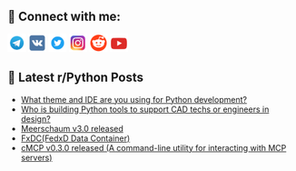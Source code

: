 ## 🔎 Connect with me:
[<img src="https://github.com/bullbesh/bullbesh/blob/main/images/Telegram.png" width="32" height="32" />](https://t.me/bullbesh)
[<img src="https://github.com/bullbesh/bullbesh/blob/main/images/VK.png" width="32" height="32" />](https://vk.com/bullbesh)
[<img src="https://github.com/bullbesh/bullbesh/blob/main/images/Twitter.png" width="32" height="32" />](https://twitter.com/bullbesh1)
[<img src="https://github.com/bullbesh/bullbesh/blob/main/images/Instagram.png" width="32" height="32" />](https://www.instagram.com/bullbesh)
[<img src="https://github.com/bullbesh/bullbesh/blob/main/images/Reddit.png" width="32" height="32" />](https://www.reddit.com/user/bullbesh)
[<img src="https://github.com/bullbesh/bullbesh/blob/main/images/YouTube.png" width="32" height="32" />](https://www.youtube.com/channel/UCtfjRs6uzgq5mfm8S06WTcg)

## 📕 Latest r/Python Posts
<!-- BLOG-POST-LIST:START -->
- [What theme and IDE are you using for Python development?](https://www.reddit.com/r/Python/comments/1mshy89/what_theme_and_ide_are_you_using_for_python/)
- [Who is building Python tools to support CAD techs or engineers in design?](https://www.reddit.com/r/Python/comments/1mshhu8/who_is_building_python_tools_to_support_cad_techs/)
- [Meerschaum v3.0 released](https://www.reddit.com/r/Python/comments/1msgnpe/meerschaum_v30_released/)
- [FxDC&lpar;FedxD Data Container&rpar;](https://www.reddit.com/r/Python/comments/1msgblf/fxdcfedxd_data_container/)
- [cMCP v0.3.0 released &lpar;A command-line utility for interacting with MCP servers&rpar;](https://www.reddit.com/r/Python/comments/1msgb8u/cmcp_v030_released_a_commandline_utility_for/)
<!-- BLOG-POST-LIST:END -->

